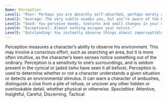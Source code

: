 ```yaml
---
Name: Perception
Level1: "Poor: Perhaps you are absurdly self-absorbed, perhaps merely an airhead. In any event, watch out for that car!"
Level2: "Average: The very subtle evades you, but you’re aware of the bigger picture."
Level3: "Good: You perceive moods, textures and small changes in your environment."
Level4: "Exceptional: Almost nothing escapes your notice."
Level5: "Outstanding: You instantly observe things almost imperceptible to human senses."
---
```


Perception measures a character’s ability to observe his environment. This may involve a conscious effort, such as searching an area, but it is more often intuitive, as the character’s keen senses notice something out of the ordinary. Perception is a sensitivity to one’s surroundings, and is seldom present in the cynical or jaded (who have seen it all before). Perception is used to determine whether or not a character understands a given situation or detects an environmental stimulus. It can warn a character of ambushes, distinguish a clue from a pile of refuse, or uncover any other hidden or overlookable detail, whether physical or otherwise.
_Specialties_: Attentive, Insightful, Careful, Discerning, Tactical